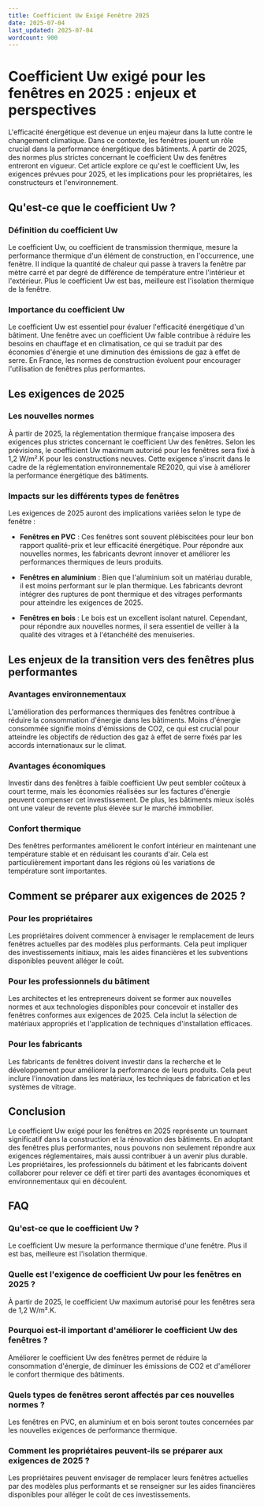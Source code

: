 ```yaml
---
title: Coefficient Uw Exigé Fenêtre 2025
date: 2025-07-04
last_updated: 2025-07-04
wordcount: 900
---
```


# Coefficient Uw exigé pour les fenêtres en 2025 : enjeux et perspectives

L'efficacité énergétique est devenue un enjeu majeur dans la lutte contre le changement climatique. Dans ce contexte, les fenêtres jouent un rôle crucial dans la performance énergétique des bâtiments. À partir de 2025, des normes plus strictes concernant le coefficient Uw des fenêtres entreront en vigueur. Cet article explore ce qu'est le coefficient Uw, les exigences prévues pour 2025, et les implications pour les propriétaires, les constructeurs et l'environnement.

## Qu'est-ce que le coefficient Uw ?

### Définition du coefficient Uw

Le coefficient Uw, ou coefficient de transmission thermique, mesure la performance thermique d'un élément de construction, en l'occurrence, une fenêtre. Il indique la quantité de chaleur qui passe à travers la fenêtre par mètre carré et par degré de différence de température entre l'intérieur et l'extérieur. Plus le coefficient Uw est bas, meilleure est l'isolation thermique de la fenêtre.

### Importance du coefficient Uw

Le coefficient Uw est essentiel pour évaluer l'efficacité énergétique d'un bâtiment. Une fenêtre avec un coefficient Uw faible contribue à réduire les besoins en chauffage et en climatisation, ce qui se traduit par des économies d'énergie et une diminution des émissions de gaz à effet de serre. En France, les normes de construction évoluent pour encourager l'utilisation de fenêtres plus performantes.

## Les exigences de 2025

### Les nouvelles normes

À partir de 2025, la réglementation thermique française imposera des exigences plus strictes concernant le coefficient Uw des fenêtres. Selon les prévisions, le coefficient Uw maximum autorisé pour les fenêtres sera fixé à 1,2 W/m².K pour les constructions neuves. Cette exigence s'inscrit dans le cadre de la réglementation environnementale RE2020, qui vise à améliorer la performance énergétique des bâtiments.

### Impacts sur les différents types de fenêtres

Les exigences de 2025 auront des implications variées selon le type de fenêtre :

- **Fenêtres en PVC** : Ces fenêtres sont souvent plébiscitées pour leur bon rapport qualité-prix et leur efficacité énergétique. Pour répondre aux nouvelles normes, les fabricants devront innover et améliorer les performances thermiques de leurs produits.

- **Fenêtres en aluminium** : Bien que l'aluminium soit un matériau durable, il est moins performant sur le plan thermique. Les fabricants devront intégrer des ruptures de pont thermique et des vitrages performants pour atteindre les exigences de 2025.

- **Fenêtres en bois** : Le bois est un excellent isolant naturel. Cependant, pour répondre aux nouvelles normes, il sera essentiel de veiller à la qualité des vitrages et à l'étanchéité des menuiseries.

## Les enjeux de la transition vers des fenêtres plus performantes

### Avantages environnementaux

L'amélioration des performances thermiques des fenêtres contribue à réduire la consommation d'énergie dans les bâtiments. Moins d'énergie consommée signifie moins d'émissions de CO2, ce qui est crucial pour atteindre les objectifs de réduction des gaz à effet de serre fixés par les accords internationaux sur le climat.

### Avantages économiques

Investir dans des fenêtres à faible coefficient Uw peut sembler coûteux à court terme, mais les économies réalisées sur les factures d'énergie peuvent compenser cet investissement. De plus, les bâtiments mieux isolés ont une valeur de revente plus élevée sur le marché immobilier.

### Confort thermique

Des fenêtres performantes améliorent le confort intérieur en maintenant une température stable et en réduisant les courants d'air. Cela est particulièrement important dans les régions où les variations de température sont importantes.

## Comment se préparer aux exigences de 2025 ?

### Pour les propriétaires

Les propriétaires doivent commencer à envisager le remplacement de leurs fenêtres actuelles par des modèles plus performants. Cela peut impliquer des investissements initiaux, mais les aides financières et les subventions disponibles peuvent alléger le coût.

### Pour les professionnels du bâtiment

Les architectes et les entrepreneurs doivent se former aux nouvelles normes et aux technologies disponibles pour concevoir et installer des fenêtres conformes aux exigences de 2025. Cela inclut la sélection de matériaux appropriés et l'application de techniques d'installation efficaces.

### Pour les fabricants

Les fabricants de fenêtres doivent investir dans la recherche et le développement pour améliorer la performance de leurs produits. Cela peut inclure l'innovation dans les matériaux, les techniques de fabrication et les systèmes de vitrage.

## Conclusion

Le coefficient Uw exigé pour les fenêtres en 2025 représente un tournant significatif dans la construction et la rénovation des bâtiments. En adoptant des fenêtres plus performantes, nous pouvons non seulement répondre aux exigences réglementaires, mais aussi contribuer à un avenir plus durable. Les propriétaires, les professionnels du bâtiment et les fabricants doivent collaborer pour relever ce défi et tirer parti des avantages économiques et environnementaux qui en découlent.

## FAQ

### Qu'est-ce que le coefficient Uw ?

Le coefficient Uw mesure la performance thermique d'une fenêtre. Plus il est bas, meilleure est l'isolation thermique.

### Quelle est l'exigence de coefficient Uw pour les fenêtres en 2025 ?

À partir de 2025, le coefficient Uw maximum autorisé pour les fenêtres sera de 1,2 W/m².K.

### Pourquoi est-il important d'améliorer le coefficient Uw des fenêtres ?

Améliorer le coefficient Uw des fenêtres permet de réduire la consommation d'énergie, de diminuer les émissions de CO2 et d'améliorer le confort thermique des bâtiments.

### Quels types de fenêtres seront affectés par ces nouvelles normes ?

Les fenêtres en PVC, en aluminium et en bois seront toutes concernées par les nouvelles exigences de performance thermique.

### Comment les propriétaires peuvent-ils se préparer aux exigences de 2025 ?

Les propriétaires peuvent envisager de remplacer leurs fenêtres actuelles par des modèles plus performants et se renseigner sur les aides financières disponibles pour alléger le coût de ces investissements.
